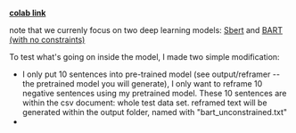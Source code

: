 **[colab link](https://colab.research.google.com/drive/1B3-_WR_ge9Teea6tGzF-E5Hk44wCX_wk?usp=sharing)**

note that we currenly focus on two deep learning models: [Sbert](https://www.sbert.net/) and   [BART (with no constraints)](https://ai.facebook.com/research/publications/bart-denoising-sequence-to-sequence-pre-training-for-natural-language-generation-translation-and-comprehension/)

To test what's going on inside the model, I made two simple modification:
* I only put 10 sentences into pre-trained model (see output/reframer --  the pretrained model you will generate), I only want to reframe 10 negative sentences using my pretrained model. These 10 sentences are within the csv document: whole test data set. reframed text will be generated within the output folder, named with "bart_unconstrained.txt"
* 
